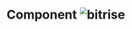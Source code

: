 # Component ![bitrise](https://app.bitrise.io/app/c2108dc4ce5c4f1f.svg?token=UjKi9rZpgZCoYnHEXhDobA)
